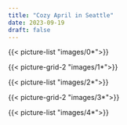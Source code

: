 ```yaml
---
title: "Cozy April in Seattle"
date: 2023-09-19
draft: false
---
```

{{< picture-list "images/0*">}}

{{< picture-grid-2 "images/1*">}}

{{< picture-list "images/2*">}}

{{< picture-grid-2 "images/3*">}}

{{< picture-list "images/4*">}}

